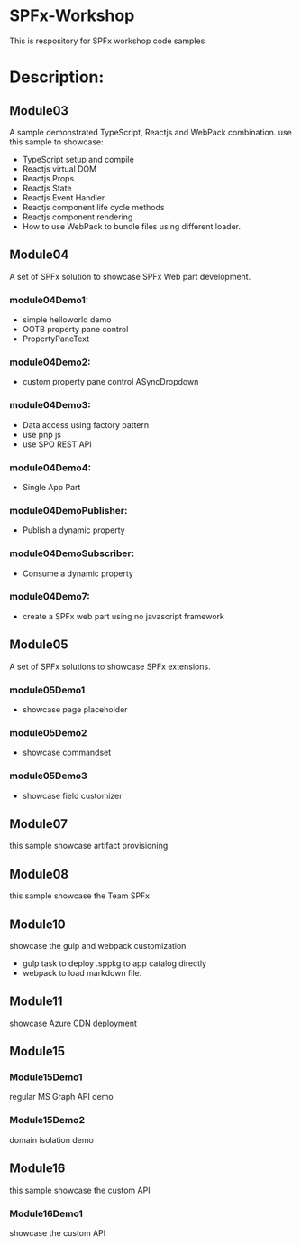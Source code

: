 # SPFx-Workshop

This is respository for SPFx workshop code samples

# Description: 

## Module03
A sample demonstrated TypeScript, Reactjs and WebPack combination. use this sample to showcase: 
* TypeScript setup and compile
* Reactjs virtual DOM
* Reactjs Props
* Reactjs State
* Reactjs Event Handler
* Reactjs component life cycle methods
* Reactjs component rendering
* How to use WebPack to bundle files using different loader.

## Module04
A set of SPFx solution to showcase SPFx Web part development. 

### module04Demo1: 
* simple helloworld demo
* OOTB property pane control
* PropertyPaneText

### module04Demo2:
* custom property pane control ASyncDropdown

### module04Demo3:
* Data access using factory pattern
* use pnp js
* use SPO REST API

### module04Demo4:
* Single App Part

### module04DemoPublisher:
* Publish a dynamic property

### module04DemoSubscriber:
* Consume a dynamic property

### module04Demo7:
* create a SPFx web part using no javascript framework

## Module05
A set of SPFx solutions to showcase SPFx extensions. 

### module05Demo1
* showcase page placeholder

### module05Demo2
* showcase commandset

### module05Demo3
* showcase field customizer

## Module07
this sample showcase artifact provisioning

## Module08
this sample showcase the Team SPFx

## Module10
showcase the gulp and webpack customization
* gulp task to deploy .sppkg to app catalog directly
* webpack to load markdown file. 

## Module11
showcase Azure CDN deployment

## Module15

### Module15Demo1
regular MS Graph API demo

### Module15Demo2
domain isolation demo

## Module16
this sample showcase the custom API

### Module16Demo1
showcase the custom API